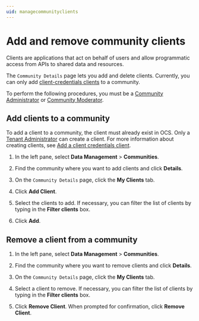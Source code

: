 ```yaml
---
uid: managecommunityclients
---
```


# Add and remove community clients

Clients are applications that act on behalf of users and allow programmatic access from APIs to shared data and resources.

The `Community Details` page lets you add and delete clients. Currently, you can only add [client-credentials clients](xref:ccClients) to a community.

To perform the following procedures, you must be a [Community Administrator](xref:communityroles#community-administrator) or [Community Moderator](xref:communityroles#community-moderator).

## Add clients to a community

To add a client to a community, the client must already exist in OCS. Only a [Tenant Administrator](xref:communityroles#tenant-administrator) can create a client. For more information about creating clients, see [Add a client credentials client](xref:gpClientCredentialsClient).

1. In the left pane, select **Data Management** > **Communities**.

1. Find the community where you want to add clients and click **Details**.

1. On the `Community Details` page, click the **My Clients** tab.

1. Click **Add Client**.

1. Select the clients to add. If necessary, you can filter the list of clients by typing in the **Filter clients** box.

1. Click **Add**.

## Remove a client from a community

1. In the left pane, select **Data Management** > **Communities**.

1. Find the community where you want to remove clients and click **Details**.

1. On the `Community Details` page, click the **My Clients** tab.

1. Select a client to remove.  If necessary, you can filter the list of clients by typing in the **Filter clients** box. 

1. Click **Remove Client**.  When prompted for confirmation, click **Remove Client**.
